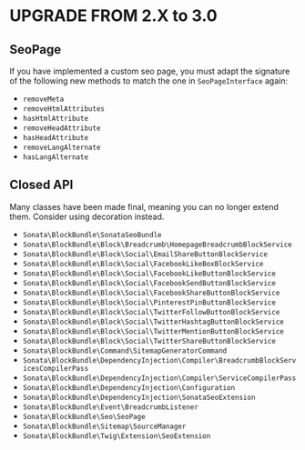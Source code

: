 UPGRADE FROM 2.X to 3.0
=======================

## SeoPage

If you have implemented a custom seo page, you must adapt the signature of the following new methods to match the one in `SeoPageInterface` again:
 * `removeMeta`
 * `removeHtmlAttributes`
 * `hasHtmlAttribute`
 * `removeHeadAttribute`
 * `hasHeadAttribute`
 * `removeLangAlternate`
 * `hasLangAlternate`

## Closed API

Many classes have been made final, meaning you can no longer extend them.
Consider using decoration instead.

 * `Sonata\BlockBundle\SonataSeoBundle`
 * `Sonata\BlockBundle\Block\Breadcrumb\HomepageBreadcrumbBlockService`
 * `Sonata\BlockBundle\Block\Social\EmailShareButtonBlockService`
 * `Sonata\BlockBundle\Block\Social\FacebookLikeBoxBlockService`
 * `Sonata\BlockBundle\Block\Social\FacebookLikeButtonBlockService`
 * `Sonata\BlockBundle\Block\Social\FacebookSendButtonBlockService`
 * `Sonata\BlockBundle\Block\Social\FacebookShareButtonBlockService`
 * `Sonata\BlockBundle\Block\Social\PinterestPinButtonBlockService`
 * `Sonata\BlockBundle\Block\Social\TwitterFollowButtonBlockService`
 * `Sonata\BlockBundle\Block\Social\TwitterHashtagButtonBlockService`
 * `Sonata\BlockBundle\Block\Social\TwitterMentionButtonBlockService`
 * `Sonata\BlockBundle\Block\Social\TwitterShareButtonBlockService`
 * `Sonata\BlockBundle\Command\SitemapGeneratorCommand`
 * `Sonata\BlockBundle\DependencyInjection\Compiler\BreadcrumbBlockServicesCompilerPass`
 * `Sonata\BlockBundle\DependencyInjection\Compiler\ServiceCompilerPass`
 * `Sonata\BlockBundle\DependencyInjection\Configuration`
 * `Sonata\BlockBundle\DependencyInjection\SonataSeoExtension`
 * `Sonata\BlockBundle\Event\BreadcrumbListener`
 * `Sonata\BlockBundle\Seo\SeoPage`
 * `Sonata\BlockBundle\Sitemap\SourceManager`
 * `Sonata\BlockBundle\Twig\Extension\SeoExtension`
